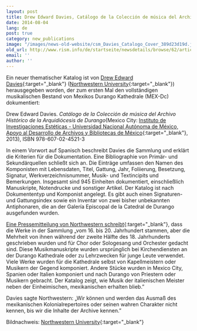```yaml
---
layout: post
title: Drew Edward Davies, Catálogo de la Colección de música del Archivo Histórico de la Arquidiócesis de Durango
date: 2014-08-04
lang: de
post: true
category: new_publications
image: "/images/news-old-website/csm_Davies_Catalogo_Cover_389d23d19d.jpg"
old_url: http://www.rism.info/de/startseite/newsdetails/browse/62/article/64/drew-edward-davies-catalogo-de-la-coleccion-de-musica-del-archivo-historico-de-la-arquidiocesi.html
email: ''
author: ''
---
```



Ein neuer thematischer Katalog ist von [Drew Edward Davies](http://www.drewedwarddavies.com/Publications.html){:target="_blank"} ([Northwestern University](http://www.music.northwestern.edu/faculty/profiles/drew-edward-davies.html){:target="_blank"}) herausgegeben worden, der zum ersten Mal den vollständigen musikalischen Bestand von Mexikos Durango Kathedrale (MEX-Dc) dokumentiert:

Drew Edward Davies. _Catálogo de la Colección de música del Archivo Histórico de la Arquidiócesis de Durango_(Mexico City: [Instituto de Investigaciones Estéticas - Universidad Nacional Autónoma de México, Apoyo al Desarrollo de Archivos y Bibliotecas de México](http://www.adabi.org.mx/content/Notas.jsfx?id=2311){:target="_blank"}, 2013), ISBN 978-607-02-4521-3

In einem Vorwort auf Spanisch beschreibt Davies die Sammlung und erklärt die Kriterien für die Dokumentation. Eine Bibliographie von Primär- und Sekundärquellen schließt sich an. Die Einträge umfassen den Namen des Komponisten mit Lebensdaten, Titel, Gattung, Jahr, Foliierung, Besetzung, Signatur, Werkverzeichnisnummer, Musik- und Textincipits und Bemerkungen. Insgesamt sind 945 Einheiten dokumentiert, einschließlich Manuskripte, Notendrucke und sonstiger Artikel. Der Katalog ist nach Dokumententyp und Komponist angelegt. Es gibt auch einen Signaturen- und Gattungsindex sowie ein Inventar von zwei bisher unbekannten Antiphonaren, die an der Galería Episcopal de la Catedral de Durango ausgefunden wurden.

[Eine Pressemitteilung von Northwestern schreibt](http://www.music.northwestern.edu/about/news/2014/drew-edward-davies-publishes-scholarly-catalog-of-18th-century-mexican-church-music.html){:target="_blank"}, dass die Werke in der Sammlung „vom 16. bis 20. Jahrhundert stammen, aber die Mehrheit von ihnen während der zweite Hälfte des 18. Jahrhunderts geschrieben wurden und für Chor oder Sologesang und Orchester gedacht sind. Diese Musikmanuskripte wurden ursprünglich bei Kirchendiensten an der Durango Kathedrale oder zu Lehrzwecken für junge Leute verwendet. Viele Werke wurden für die Kathedrale selbst von Kapellmeistern oder Musikern der Gegend komponiert. Andere Stücke wurden in Mexico City, Spanien oder Italien komponiert und nach Durango von Priestern oder Musikern gebracht. Der Katalog zeigt, wie Musik der italienischen Meister neben der Einheimischen, mexikanischen erhalten blieb.”

Davies sagte Northwestern: „Wir können und werden das Ausmaß des mexikanischen Kolonialrepertoires oder seinen wahren Charakter nicht kennen, bis wir die Inhalte der Archive kennen.”

Bildnachweis: [Northwestern University](http://www.music.northwestern.edu/about/news/2014/drew-edward-davies-publishes-scholarly-catalog-of-18th-century-mexican-church-music.html){:target="_blank"}


